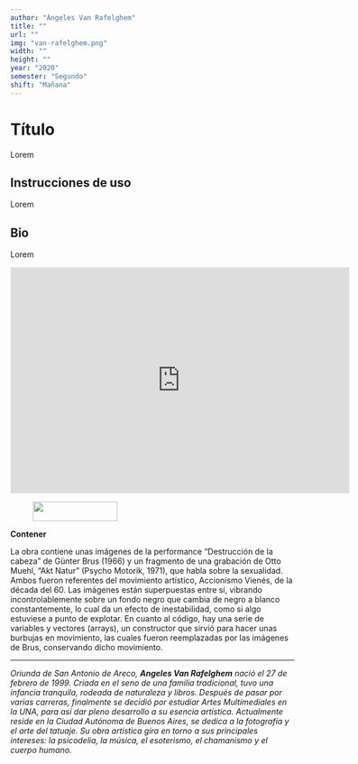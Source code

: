 ```yaml
---
author: "Ángeles Van Rafelghem"
title: ""
url: ""
img: "van-rafelghem.png"
width: ""
height: ""
year: "2020"
semester: "Segundo"
shift: "Mañana"
---
```


<p></p>

# Título

Lorem 

## Instrucciones de uso 

Lorem

## Bio

Lorem

<!-- wp:html -->
<p align="center"><iframe width="600" height="400" frameborder="0" scrolling="no" style="width:600px; margin:0 auto!important;border: 1px solid #F2F2F3; z-index: 100;" src="https://editor.p5js.org/angelesvr/embed/KRHXL6Q9l"></iframe></p>
<!-- /wp:html -->

<!-- wp:image {"id":604,"align":"center","width":150,"height":35} -->
<div class="wp-block-image"><figure class="aligncenter is-resized"><img src="https://am1-lacabanne.atamvirtual.com.ar/wp-content/uploads/2020/12/usabilidad-AM12020-siMobile.png" alt="" class="wp-image-604" width="150" height="35"/></figure></div>
<!-- /wp:image -->

<!-- wp:paragraph -->
<p><strong>Contener</strong></p>
<!-- /wp:paragraph -->

<!-- wp:paragraph -->
<p>La obra contiene unas imágenes de la performance “Destrucción de la cabeza” de Günter Brus (1966) y un fragmento de una grabación de Otto Muehl, “Akt Natur” (Psycho Motorik, 1971), que habla sobre la sexualidad. Ambos fueron referentes del movimiento artístico, Accionismo Vienés, de la década del 60. Las imágenes están superpuestas entre sí, vibrando incontrolablemente sobre un fondo negro que cambia de negro a blanco constantemente, lo cual da un efecto de inestabilidad, como si algo estuviese a punto de explotar. En cuanto al código, hay una serie de variables y vectores (arrays), un constructor que sirvió para hacer unas burbujas en movimiento, las cuales fueron reemplazadas por las imágenes de Brus, conservando dicho movimiento.</p>
<!-- /wp:paragraph -->

<!-- wp:separator -->
<hr class="wp-block-separator"/>
<!-- /wp:separator -->

<!-- wp:paragraph -->
<p><em>Oriunda de San Antonio de Areco, </em><strong><em>Angeles Van Rafelghem</em></strong><em> nació el 27 de febrero de 1999. Criada en el seno de una familia tradicional, tuvo una infancia tranquila, rodeada de naturaleza y libros. Después de pasar por varias carreras, finalmente se decidió por estudiar Artes Multimediales en la UNA, para así dar pleno desarrollo a su esencia artística. Actualmente reside en la Ciudad Autónoma de Buenos Aires, se dedica a la fotografía y el arte del tatuaje. Su obra artística gira en torno a sus principales intereses: la psicodelia, la música, el esoterismo, el chamanismo y el cuerpo humano.</em></p>
<!-- /wp:paragraph -->